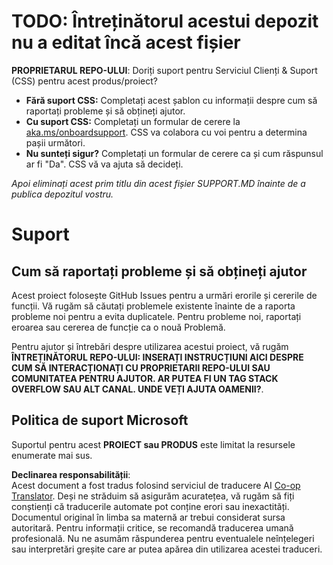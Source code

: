 <!--
CO_OP_TRANSLATOR_METADATA:
{
  "original_hash": "b7244261ee19497082edf33bcce64717",
  "translation_date": "2025-05-17T05:51:28+00:00",
  "source_file": "SUPPORT.md",
  "language_code": "ro"
}
-->
# TODO: Întreținătorul acestui depozit nu a editat încă acest fișier

**PROPRIETARUL REPO-ULUI**: Doriți suport pentru Serviciul Clienți & Suport (CSS) pentru acest produs/proiect?

- **Fără suport CSS:** Completați acest șablon cu informații despre cum să raportați probleme și să obțineți ajutor.
- **Cu suport CSS:** Completați un formular de cerere la [aka.ms/onboardsupport](https://aka.ms/onboardsupport). CSS va colabora cu voi pentru a determina pașii următori.
- **Nu sunteți sigur?** Completați un formular de cerere ca și cum răspunsul ar fi "Da". CSS vă va ajuta să decideți.

*Apoi eliminați acest prim titlu din acest fișier SUPPORT.MD înainte de a publica depozitul vostru.*

# Suport

## Cum să raportați probleme și să obțineți ajutor

Acest proiect folosește GitHub Issues pentru a urmări erorile și cererile de funcții. Vă rugăm să căutați problemele existente înainte de a raporta probleme noi pentru a evita duplicatele. Pentru probleme noi, raportați eroarea sau cererea de funcție ca o nouă Problemă.

Pentru ajutor și întrebări despre utilizarea acestui proiect, vă rugăm **ÎNTREȚINĂTORUL REPO-ULUI: INSERAȚI INSTRUCȚIUNI AICI DESPRE CUM SĂ INTERACȚIONAȚI CU PROPRIETARII REPO-ULUI SAU COMUNITATEA PENTRU AJUTOR. AR PUTEA FI UN TAG STACK OVERFLOW SAU ALT CANAL. UNDE VEȚI AJUTA OAMENII?**.

## Politica de suport Microsoft

Suportul pentru acest **PROIECT sau PRODUS** este limitat la resursele enumerate mai sus.

**Declinarea responsabilității**:  
Acest document a fost tradus folosind serviciul de traducere AI [Co-op Translator](https://github.com/Azure/co-op-translator). Deși ne străduim să asigurăm acuratețea, vă rugăm să fiți conștienți că traducerile automate pot conține erori sau inexactități. Documentul original în limba sa maternă ar trebui considerat sursa autoritară. Pentru informații critice, se recomandă traducerea umană profesională. Nu ne asumăm răspunderea pentru eventualele neînțelegeri sau interpretări greșite care ar putea apărea din utilizarea acestei traduceri.